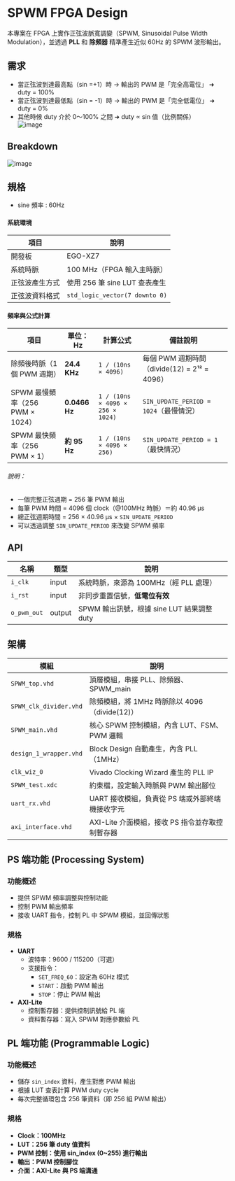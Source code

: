 # SPWM FPGA Design

本專案在 FPGA 上實作正弦波脈寬調變（SPWM, Sinusoidal Pulse Width Modulation），並透過 **PLL** 和 **除頻器** 精準產生近似 60Hz 的 SPWM 波形輸出。


## 需求
* 當正弦波到達最高點（sin =+1）時 → 輸出的 PWM 是「完全高電位」 ➜ duty = 100%
* 當正弦波到達最低點（sin = -1）時 → 輸出的 PWM 是「完全低電位」 ➜ duty = 0%
* 其他時候 duty 介於 0～100% 之間 ➜ duty ∝ sin 值（比例關係）  
![image](https://github.com/user-attachments/assets/b1d5d811-94a3-4d75-aa0d-e2396e067276)
## Breakdown
![image](https://github.com/user-attachments/assets/2c41e235-3c52-499c-8ba4-d0345e38b243)


## 規格
* sine 頻率 : 60Hz

#### 系統環境

| 項目             | 說明                                      |
|------------------|-------------------------------------------|
| 開發板           | EGO-XZ7                                   |
| 系統時脈         | 100 MHz（FPGA 輸入主時脈）                |
| 正弦波產生方式   | 使用 256 筆 sine LUT 查表產生             |
| 正弦波資料格式   | `std_logic_vector(7 downto 0)`            |


#### 頻率與公式計算

| 項目                                 | 單位：Hz           | 計算公式                                   | 備註說明                                     |
|--------------------------------------|--------------------|---------------------------------------------|----------------------------------------------|
| 除頻後時脈（1個 PWM 週期）           | **24.4 KHz**       | `1 / (10ns × 4096)`                          | 每個 PWM 週期時間（divide(12) = 2¹² = 4096） |
| SPWM 最慢頻率（256 PWM × 1024）     | **0.0466 Hz**      | `1 / (10ns × 4096 × 256 × 1024)`            | `SIN_UPDATE_PERIOD = 1024`（最慢情況）       |
| SPWM 最快頻率（256 PWM × 1）        | **約 95 Hz**       | `1 / (10ns × 4096 × 256)`                   | `SIN_UPDATE_PERIOD = 1`（最快情況）          |

###### 說明：

- 一個完整正弦週期 = 256 筆 PWM 輸出
- 每筆 PWM 時間 = 4096 個 clock（@100MHz 時脈）＝約 40.96 μs
- 總正弦週期時間 = 256 × 40.96 μs × `SIN_UPDATE_PERIOD`
- 可以透過調整 `SIN_UPDATE_PERIOD` 來改變 SPWM 頻率

## API
| 名稱          | 類型     | 說明                              |
| ----------- | ------ | ------------------------------- |
| `i_clk`     | input  | 系統時脈，來源為 100MHz（經 PLL 處理）       |
| `i_rst`     | input  | 非同步重置信號，**低電位有效**               |
| `o_pwm_out` | output | SPWM 輸出訊號，根據 sine LUT 結果調整 duty |

##  架構

| 模組                   | 說明                                          |
|------------------------|-----------------------------------------------|
| `SPWM_top.vhd`         | 頂層模組，串接 PLL、除頻器、SPWM_main         |
| `SPWM_clk_divider.vhd` | 除頻模組，將 1MHz 時脈除以 4096（divide(12)） |
| `SPWM_main.vhd`        | 核心 SPWM 控制模組，內含 LUT、FSM、PWM 邏輯   |
| `design_1_wrapper.vhd` | Block Design 自動產生，內含 PLL（1MHz）      |
| `clk_wiz_0`            | Vivado Clocking Wizard 產生的 PLL IP        |
| `SPWM_test.xdc`        | 約束檔，設定輸入時脈與 PWM 輸出腳位           |
| `uart_rx.vhd`           | UART 接收模組，負責從 PS 端或外部終端機接收字元|
| `axi_interface.vhd`     | AXI-Lite 介面模組，接收 PS 指令並存取控制暫存器 |


## PS 端功能 (Processing System)

### 功能概述
- 提供 SPWM 頻率調整與控制功能
- 控制 PWM 輸出頻率
- 接收 UART 指令，控制 PL 中 SPWM 模組，並回傳狀態

### 規格
- **UART**
  - 波特率：9600 / 115200（可選）
  - 支援指令：
    - `SET_FREQ_60`：設定為 60Hz 模式
    - `START`：啟動 PWM 輸出
    - `STOP`：停止 PWM 輸出
- **AXI-Lite**
  - 控制暫存器：提供控制訊號給 PL 端
  - 資料暫存器：寫入 SPWM 對應參數給 PL

## PL 端功能 (Programmable Logic)

### 功能概述
- 儲存 `sin_index` 資料，產生對應 PWM 輸出
- 根據 LUT 查表計算 PWM duty cycle
- 每次完整循環包含 256 筆資料（即 256 組 PWM 輸出）

### 規格
- **Clock：100MHz**
- **LUT：256 筆 duty 值資料**
- **PWM 控制：使用 sin_index (0~255) 進行輸出**
- **輸出：PWM 控制腳位**
- **介面：AXI-Lite 與 PS 端溝通**

